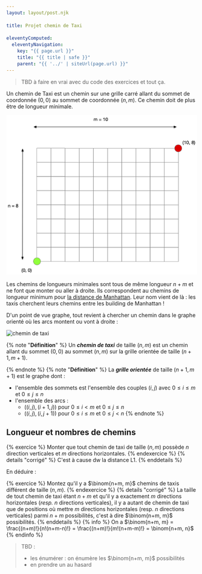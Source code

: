 ```yaml
---
layout: layout/post.njk

title: Projet chemin de Taxi

eleventyComputed:
  eleventyNavigation:
    key: "{{ page.url }}"
    title: "{{ title | safe }}"
    parent: "{{ '../' | siteUrl(page.url) }}"
---
```


> TBD à faire en vrai avec du code des exercices et tout ça.

Un chemin de Taxi est un chemin sur une grille carré allant du sommet de coordonnée $(0, 0)$ au sommet de coordonnée $(n, m)$. Ce chemin doit de plus être de longueur minimale.

![chemin de taxi](./chemin-taxi.png)

Les chemins de longueurs minimales sont tous de même longueur $n+m$ et ne font que monter ou aller à droite. Ils correspondent au chemins de longueur minimum pour [la distance de Manhattan](https://fr.wikipedia.org/wiki/Distance_de_Manhattan). Leur nom vient de là : les taxis cherchent leurs chemins entre les building de Manhattan !

D'un point de vue graphe, tout revient à chercher un chemin dans le graphe orienté où les arcs montent ou vont à droite :

![chemin de taxi](./chemin-taxi-orienté.png)

{% note "**Définition**" %}
Un **_chemin de taxi_** de taille $(n, m)$ est un chemin allant du sommet $(0, 0)$ au sommet $(n, m)$ sur la grille orientée de taille $(n + 1, m + 1)$.

{% endnote %}
{% note "**Définition**" %}
La **_grille orientée_** de taille $(n + 1, m + 1)$ est le graphe dont :

- l'ensemble des sommets est l'ensemble des couples $(i, j)$ avec $0\leq i \leq m$ et $0\leq j \leq n$
- l'ensemble des arcs :
  - $((i, j), (i + 1, j))$ pour $0\leq i < m$ et $0\leq j \leq n$
  - $((i, j), (i , j + 1))$ pour $0\leq i \leq m$ et $0\leq j < n$
{% endnote %}

## Longueur et nombres de chemins

{% exercice %}
Monter que tout chemin de taxi de taille $(n, m)$ possède $n$ direction verticales et $m$ directions horizontales.
{% endexercice %}
{% details "corrigé" %}
C'est à cause dw la distance L1.
{% enddetails %}

En déduire :

{% exercice %}
Montez qu'il y a $\binom{n+m, m}$ chemins de taxis différent de taille $(n, m)$.
{% endexercice %}
{% details "corrigé" %}
La taille de tout chemin de taxi étant $n+m$ et qu'il y a exactement $m$ directions horizontales (_resp._ $n$ directions verticales), il y a autant de chemin de taxi que de positions où mettre $m$ directions horizontales (resp. $n$ directions verticales) parmi $n+m$ possibilités, c'est à dire $\binom{n+m, m}$ possibilités.
{% enddetails %}
{% info %}
On a $\binom{n+m, m} = \frac{(n+m)!}{n!(n+m-n)!} = \frac{(n+m)!}{m!(n+m-m)!} = \binom{n+m, n}$
{% endinfo %}
> TBD :
>
> - les énumérer : on énumère les $\binom{n+m, m}$ possibilités
> - en prendre un au hasard
>